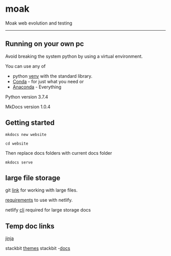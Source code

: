 # moak
Moak web evolution and testing
___

## Running on your own pc

Avoid breaking the system python by using a virtual environment.

You can use any of 
- python [venv](https://docs.python.org/3.6/library/venv.html#module-venv) with the standard library.
- [Conda](https://docs.conda.io/en/latest/) - for just what you need or
- [Anaconda](https://www.anaconda.com/) - Everything


Python version 3.7.4

MkDocs version 1.0.4

## Getting started

`mkdocs new website`

`cd website`

Then replace docs folders with current docs folder

`mkdocs serve`


## large file storage

git [link](https://git-lfs.github.com/) for working with large files.

[requirements](https://docs.netlify.com/large-media/requirements-and-limitations/#requirements) to use with netlify.

netlify [cli](https://cli.netlify.com) required for large storage docs

## Temp doc links

[jinja](https://jinja.palletsprojects.com/en/2.11.x/templates/#list-of-control-structures)

stackbit [themes](https://www.stackbit.com/uniform-themes/)
stackbit -[docs](https://docs.stackbit.com/uniform/stackbit-yaml/)







